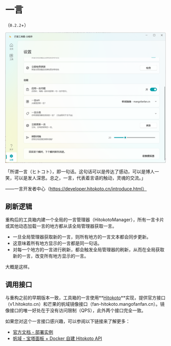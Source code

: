 ﻿# 一言

（`0.2.2`+）

![一言有关的设置](images/FanTools_SettingInterface_YiYan_0.2.2.png)

「所谓一言（ヒトコト），即一句话。这句话可以是传达了感动，可以是博人一笑，可以是发人深思。总之，一言，代表着言语的触动，灵魂的交流。」

——一言开发者中心（https://developer.hitokoto.cn/introduce.html）

## 刷新逻辑
重构后的工具箱内建一个全局的一言管理器（HitokotoManager），所有一言卡片或其他动态加载一言的地方都从该全局管理器获取一言。

* 一旦全局管理器获取新的一言，则所有地方的一言文本都会同步更新。
* 这意味着所有地方显示的一言都是同一句话。
* 对每一个地方的一言进行刷新，都会触发全局管理器的刷新，从而在全局获取新的一言，改变所有地方显示的一言。

大概是这样。

## 调用接口
与重构之前的早期版本一致，工具箱的一言使用**[Hitokoto](https://developer.hitokoto.cn/)**实现，提供官方接口（v1.hitokoto.cn）和芒果的帆域镜像接口（fan-hitokoto.mangofanfan.cn）。镜像接口的唯一好处在于没有访问限制（QPS），此外两个接口完全一致。

如果您对这个一言接口感兴趣，可以参阅以下链接来了解更多：

* [官方文档 - 部署实例](https://developer.hitokoto.cn/sentence/deploy.html)
* [帆域 - 宝塔面板 + Docker 自建 Hitokoto API](https://ifanspace.top/2024/08/26/489.html)
